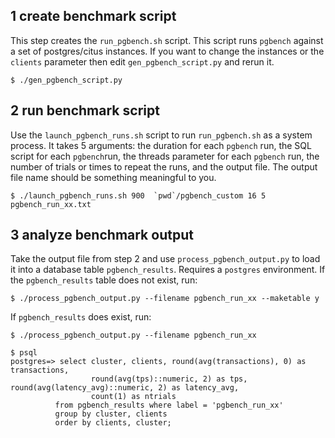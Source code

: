 ## 1 create benchmark script
This step creates the `run_pgbench.sh` script. This script runs `pgbench` against a set of postgres/citus instances.
If you want to change the instances or the `clients` parameter then edit `gen_pgbench_script.py` and rerun it.

```
$ ./gen_pgbench_script.py
```

## 2 run benchmark script
Use the `launch_pgbench_runs.sh` script to run `run_pgbench.sh` as a system process. It takes 5 arguments: the duration for each `pgbench`
run, the SQL script for each `pgbench`run, the threads parameter for each `pgbench` run, the number of trials
or times to repeat the runs, and the output file. The output file name should be something meaningful to you.
```
$ ./launch_pgbench_runs.sh 900  `pwd`/pgbench_custom 16 5 pgbench_run_xx.txt
```

## 3 analyze benchmark output
Take the output file from step 2 and use `process_pgbench_output.py` to load it into a database table `pgbench_results`.
Requires a `postgres` environment. If the `pgbench_results` table does not exist, run:
```
$ ./process_pgbench_output.py --filename pgbench_run_xx --maketable y
```

If `pgbench_results` does exist, run:
```
$ ./process_pgbench_output.py --filename pgbench_run_xx
```

```
$ psql
postgres=> select cluster, clients, round(avg(transactions), 0) as transactions,
                  round(avg(tps)::numeric, 2) as tps, round(avg(latency_avg)::numeric, 2) as latency_avg,
                  count(1) as ntrials
          from pgbench_results where label = 'pgbench_run_xx'
          group by cluster, clients
          order by clients, cluster;
```
